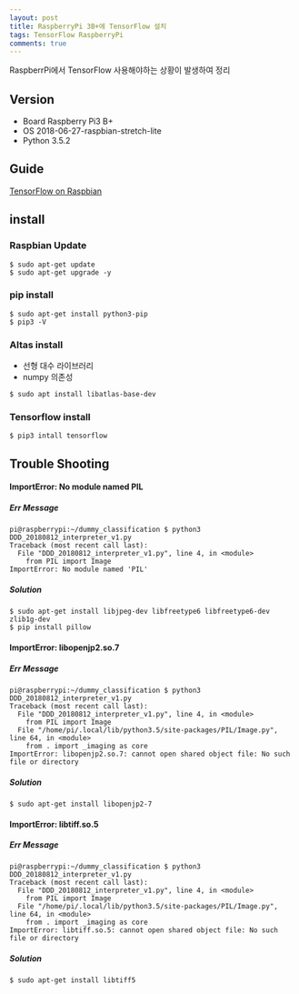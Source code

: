 ```yaml
---
layout: post
title: RaspberryPi 3B+에 TensorFlow 설치
tags: TensorFlow RaspberryPi
comments: true
---
```


RaspberrPi에서 TensorFlow 사용해야하는 상황이 발생하여 정리

## Version
- Board Raspberry Pi3 B+
- OS 2018-06-27-raspbian-stretch-lite
- Python 3.5.2

## Guide
[TensorFlow on Raspbian](https://www.tensorflow.org/install/install_raspbian)

## install

### Raspbian Update
```shell
$ sudo apt-get update
$ sudo apt-get upgrade -y
```

### pip install
```shell
$ sudo apt-get install python3-pip
$ pip3 -V
```

### Altas install
- 선형 대수 라이브러리 
- numpy 의존성
```shell
$ sudo apt install libatlas-base-dev
```

### Tensorflow install
```shell
$ pip3 intall tensorflow
```


## Trouble Shooting
#### ImportError: No module named PIL
##### Err Message
```shell
pi@raspberrypi:~/dummy_classification $ python3 DDD_20180812_interpreter_v1.py
Traceback (most recent call last):
  File "DDD_20180812_interpreter_v1.py", line 4, in <module>
    from PIL import Image
ImportError: No module named 'PIL'
```
##### Solution
```shell
$ sudo apt-get install libjpeg-dev libfreetype6 libfreetype6-dev zlib1g-dev
$ pip install pillow
```

#### ImportError: libopenjp2.so.7
##### Err Message
```shell
pi@raspberrypi:~/dummy_classification $ python3 DDD_20180812_interpreter_v1.py
Traceback (most recent call last):
  File "DDD_20180812_interpreter_v1.py", line 4, in <module>
    from PIL import Image
  File "/home/pi/.local/lib/python3.5/site-packages/PIL/Image.py", line 64, in <module>
    from . import _imaging as core
ImportError: libopenjp2.so.7: cannot open shared object file: No such file or directory
```
##### Solution
```shell
$ sudo apt-get install libopenjp2-7
```

#### ImportError: libtiff.so.5
##### Err Message
```shell
pi@raspberrypi:~/dummy_classification $ python3 DDD_20180812_interpreter_v1.py
Traceback (most recent call last):
  File "DDD_20180812_interpreter_v1.py", line 4, in <module>
    from PIL import Image
  File "/home/pi/.local/lib/python3.5/site-packages/PIL/Image.py", line 64, in <module>
    from . import _imaging as core
ImportError: libtiff.so.5: cannot open shared object file: No such file or directory
```
##### Solution
```shell
$ sudo apt-get install libtiff5
```